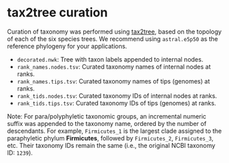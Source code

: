 # tax2tree curation

Curation of taxonomy was performed using [tax2tree](https://github.com/biocore/tax2tree), based on the topology of each of the six species trees. We recommend using `astral.e5p50` as the reference phylogeny for your applications.

- `decorated.nwk`: Tree with taxon labels appended to internal nodes.
- `rank_names.nodes.tsv`: Curated taxonomy names of internal nodes at ranks.
- `rank_names.tips.tsv`: Curated taxonomy names of tips (genomes) at ranks.
- `rank_tids.nodes.tsv`: Curated taxonomy IDs of internal nodes at ranks.
- `rank_tids.tips.tsv`: Curated taxonomy IDs of tips (genomes) at ranks.

Note: For para/polyphyletic taxonomic groups, an incremental numeric suffix was appended to the taxonomy name, ordered by the number of descendants. For example, `Firmicutes_1` is the largest clade assigned to the paraphyletic phylum **Firmicutes**, followed by `Firmicutes_2`, `Firmicutes_3`, etc. Their taxonomy IDs remain the same (i.e., the original NCBI taxonomy ID: `1239`).

